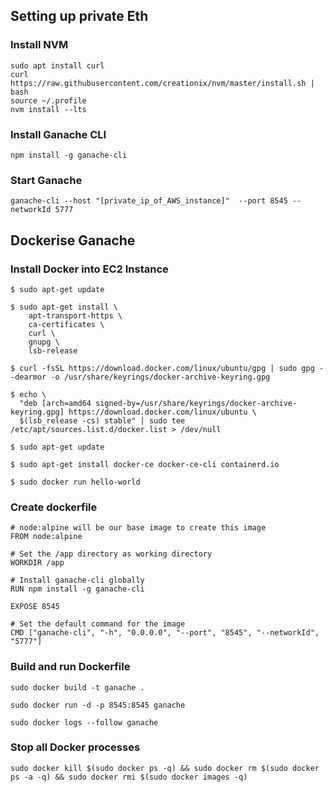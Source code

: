 ## Setting up private Eth

### Install NVM

```
sudo apt install curl
curl https://raw.githubusercontent.com/creationix/nvm/master/install.sh | bash
source ~/.profile
nvm install --lts
```

### Install Ganache CLI

```
npm install -g ganache-cli
```

### Start Ganache

```
ganache-cli --host "[private_ip_of_AWS_instance]"  --port 8545 --networkId 5777
```

## Dockerise Ganache

### Install Docker into EC2 Instance

```
$ sudo apt-get update

$ sudo apt-get install \
    apt-transport-https \
    ca-certificates \
    curl \
    gnupg \
    lsb-release

$ curl -fsSL https://download.docker.com/linux/ubuntu/gpg | sudo gpg --dearmor -o /usr/share/keyrings/docker-archive-keyring.gpg

$ echo \
  "deb [arch=amd64 signed-by=/usr/share/keyrings/docker-archive-keyring.gpg] https://download.docker.com/linux/ubuntu \
  $(lsb_release -cs) stable" | sudo tee /etc/apt/sources.list.d/docker.list > /dev/null

$ sudo apt-get update

$ sudo apt-get install docker-ce docker-ce-cli containerd.io

$ sudo docker run hello-world
```

### Create dockerfile

```
# node:alpine will be our base image to create this image
FROM node:alpine

# Set the /app directory as working directory
WORKDIR /app

# Install ganache-cli globally
RUN npm install -g ganache-cli

EXPOSE 8545

# Set the default command for the image
CMD ["ganache-cli", "-h", "0.0.0.0", "--port", "8545", "--networkId", "5777"]
```

### Build and run Dockerfile

```
sudo docker build -t ganache .

sudo docker run -d -p 8545:8545 ganache

sudo docker logs --follow ganache
```

### Stop all Docker processes

```
sudo docker kill $(sudo docker ps -q) && sudo docker rm $(sudo docker ps -a -q) && sudo docker rmi $(sudo docker images -q)
```
